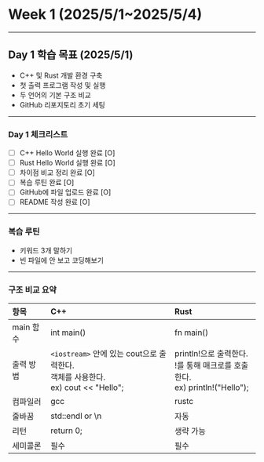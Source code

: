 # Week 1 (2025/5/1~2025/5/4)

---

## Day 1 학습 목표 (2025/5/1)

- C++ 및 Rust 개발 환경 구축
- 첫 출력 프로그램 작성 및 실행
- 두 언어의 기본 구조 비교
- GitHub 리포지토리 초기 세팅

---

### Day 1 체크리스트
- [ ] C++ Hello World 실행 완료 [O]
- [ ] Rust Hello World 실행 완료 [O]
- [ ] 차이점 비교 정리 완료 [O]
- [ ] 복습 루틴 완료 [O] 
- [ ] GitHub에 파일 업로드 완료 [O]
- [ ] README 작성 완료 [O]

---

### 복습 루틴
- 키워드 3개 말하기
- 빈 파일에 안 보고 코딩해보기

---

### 구조 비교 요약
| 항목 | C++ | Rust |
|:-|:-|:-|
| main 함수 | int main() | fn main() |
| 출력 방법 | `<iostream>` 안에 있는 cout으로 출력한다. <br>객체를 사용한다. <br>ex) cout << "Hello"; | println!으로 출력한다. <br>!를 통해 매크로를 호출한다. <br>ex) println!("Hello"); |
| 컴파일러 | gcc | rustc |
| 줄바꿈 | std::endl or \n | 자동 |
| 리턴 | return 0; | 생략 가능 |
| 세미콜론 | 필수 | 필수 |
